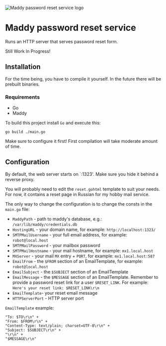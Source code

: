 ![Maddy password reset service logo](https://user-images.githubusercontent.com/44648612/218335570-cdb3ba2f-4ff9-43ee-bd43-f892c644b153.png)

# Maddy password reset service

Runs an HTTP server that serves password reset form.

Still Work In Progress!

## Installation

For the time being, you have to compile it yourself. 
In the future there will be prebuilt binaries.

### Requirements

- Go
- Maddy

To build this project install `Go` and execute this:
```shell
go build ./main.go
```

Make sure to configure it first! First compilation will take moderate amount of time.

## Configuration

By default, the web server starts on `:1323'. Make sure you hide it behind a reverse proxy.

You will probably need to edit the `reset.gohtml` template to suit your needs.
For now, it contains a reset page in Russian for my hobby mail service.

The only way to change the configuration is to change the consts in the `main.go` file:

- `MaddyPath` - path to maddy's database, e.g.: `/var/lib/maddy/credentials.db`
- `HostingURL` - your domain name, for example: `http://localhost:1323/`
- `SMTPMailUsername` - your full email address, for example: `robot@local.host`
- `SMTPMailPassword` - your mailbox password
- `SMTPMailHostname` - your mail hostname, for example: `mx1.local.host`
- `MXServer` - your mail `MX` entry + `PORT`, for example: `mx1.local.host:587`
- `EmailFrom` - the `$FROM` section of an EmailTemplate, for example: `robot@local.host`
- `EmailSubject` - the `$SUBJECT` section of an EmailTemplate
- `EmailMessage` - the `$MESSAGE` section of an EmailTemplate. Remember to provide a password reset link for a user `$RESET_LINK`. For example: `Here's your reset link: $RESET_LINK\r\n`
- `EmailTemplate`- your reset email message
- `HTTPServerPort` - HTTP server port

`EmailTemplate` example:

```text
"To: $TO\r\n" +
"From: $FROM\r\n" +
"Content-Type: text/plain; charset=UTF-8\r\n" +
"Subject: $SUBJECT\r\n" +
"\r\n" +
"$MESSAGE\r\n"
```